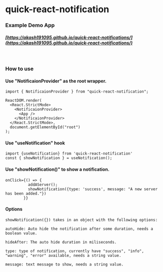 # quick-react-notification

### Example Demo App

##### [https://akash191095.github.io/quick-react-notifications/](https://akash191095.github.io/quick-react-notifications/)

<br>

### How to use

#### Use "NotificaionProvider" as the root wrapper.

```
import { NotificaionProvider } from "quick-react-notification";

ReactDOM.render(
  <React.StrictMode>
    <NotificaionProvider>
      <App />
    </NotificaionProvider>
  </React.StrictMode>,
  document.getElementById("root")
);
```

#### Use "useNotification" hook

```
import {useNotification} from 'quick-react-notification'
const { showNotification } = useNotification();
```

#### Use "showNotification()" to show a notification.

```
onClick={() => {
          addAServer();
          showNotification({type: 'success', message: "A new server has been added."})
        }}
```

#### Options

```
showNotification({}) takes in an object with the following options:

autoHide: Auto hide the notification after some duration, needs a boolean value.

hideAfter: The auto hide duration in miliseconds.

type: type of notification, currently have "success", "info", "warning", "error" available, needs a string value.

message: text message to show, needs a string value.
```
